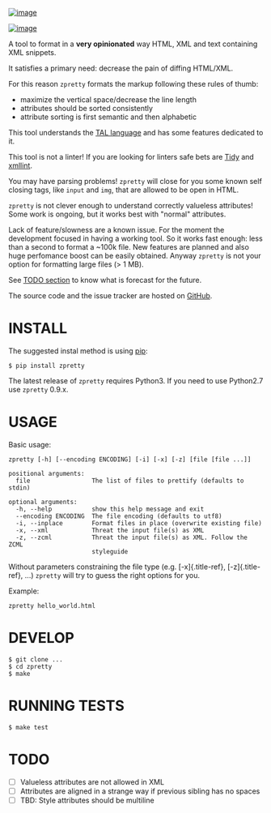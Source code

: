 [![image](https://travis-ci.org/collective/zpretty.svg?branch=master)](https://travis-ci.org/collective/zpretty/)

[![image](https://coveralls.io/repos/github/collective/zpretty/badge.svg?branch=master)](https://coveralls.io/github/collective/zpretty?branch=master)

A tool to format in a **very opinionated** way HTML, XML and text
containing XML snippets.

It satisfies a primary need: decrease the pain of diffing HTML/XML.

For this reason `zpretty` formats the markup following these rules of
thumb:

- maximize the vertical space/decrease the line length
- attributes should be sorted consistently
- attribute sorting is first semantic and then alphabetic

This tool understands the [TAL
language](https://en.wikipedia.org/wiki/Template_Attribute_Language) and
has some features dedicated to it.

This tool is not a linter! If you are looking for linters safe bets are
[Tidy](http://www.html-tidy.org/) and
[xmllint](http://xmlsoft.org/xmllint.html).

You may have parsing problems! `zpretty` will close for you some known
self closing tags, like `input` and `img`, that are allowed to be open
in HTML.

`zpretty` is not clever enough to understand correctly valueless
attributes! Some work is ongoing, but it works best with \"normal\"
attributes.

Lack of feature/slowness are a known issue. For the moment the
development focused in having a working tool. So it works fast enough:
less than a second to format a \~100k file. New features are planned and
also huge perfomance boost can be easily obtained. Anyway `zpretty` is
not your option for formatting large files (\> 1 MB).

See [TODO section](#todo_section) to know what is forecast for the
future.

The source code and the issue tracker are hosted on
[GitHub](https://github.com/collective/zpretty).

# INSTALL

The suggested instal method is using
[pip](https://pypi.python.org/pypi/pip/):

    $ pip install zpretty

The latest release of `zpretty` requires Python3. If you need to use
Python2.7 use `zpretty` 0.9.x.

# USAGE

Basic usage:

    zpretty [-h] [--encoding ENCODING] [-i] [-x] [-z] [file [file ...]]

    positional arguments:
      file                 The list of files to prettify (defaults to stdin)

    optional arguments:
      -h, --help           show this help message and exit
      --encoding ENCODING  The file encoding (defaults to utf8)
      -i, --inplace        Format files in place (overwrite existing file)
      -x, --xml            Threat the input file(s) as XML
      -z, --zcml           Threat the input file(s) as XML. Follow the ZCML
                           styleguide

Without parameters constraining the file type (e.g. [-x]{.title-ref},
[-z]{.title-ref}, \...) `zpretty` will try to guess the right options
for you.

Example:

    zpretty hello_world.html

# DEVELOP

    $ git clone ...
    $ cd zpretty
    $ make

# RUNNING TESTS

    $ make test

# TODO

- [ ] Valueless attributes are not allowed in XML
- [ ] Attributes are aligned in a strange way if previous sibling has no spaces
- [ ] TBD: Style attributes should be multiline
